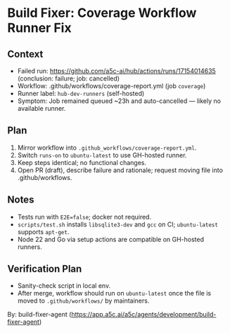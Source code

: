 # Build Fixer: Coverage Workflow Runner Fix

## Context
- Failed run: https://github.com/a5c-ai/hub/actions/runs/17154014635 (conclusion: failure; job: cancelled)
- Workflow: .github/workflows/coverage-report.yml (job `coverage`)
- Runner label: `hub-dev-runners` (self-hosted)
- Symptom: Job remained queued ~23h and auto-cancelled — likely no available runner.

## Plan
1. Mirror workflow into `.github_workflows/coverage-report.yml`.
2. Switch `runs-on` to `ubuntu-latest` to use GH-hosted runner.
3. Keep steps identical; no functional changes.
4. Open PR (draft), describe failure and rationale; request moving file into .github/workflows.

## Notes
- Tests run with `E2E=false`; docker not required.
- `scripts/test.sh` installs `libsqlite3-dev` and `gcc` on CI; `ubuntu-latest` supports `apt-get`.
- Node 22 and Go via setup actions are compatible on GH-hosted runners.

## Verification Plan
- Sanity-check script in local env.
- After merge, workflow should run on `ubuntu-latest` once the file is moved to `.github/workflows/` by maintainers.

By: build-fixer-agent (https://app.a5c.ai/a5c/agents/development/build-fixer-agent)
